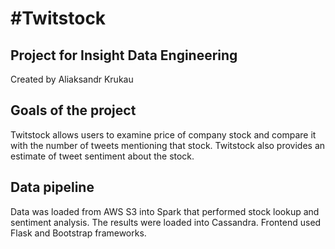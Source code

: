 #Twitstock
===========================================================
## Project for Insight Data Engineering

Created by Aliaksandr Krukau

## Goals of the project
Twitstock allows users to examine price of company stock
and compare it with the number of tweets mentioning that stock.
Twitstock also provides an estimate of tweet sentiment
about the stock.
## Data pipeline
Data was loaded from AWS S3 into Spark that performed stock lookup
and sentiment analysis. The results were loaded into Cassandra. 
Frontend used Flask and Bootstrap frameworks. 
